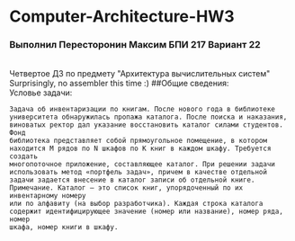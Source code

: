 # Computer-Architecture-HW3
### Выполнил Пересторонин Максим БПИ 217 Вариант 22
<br> Четвертое ДЗ по предмету "Архитектура вычислительных систем"
<br>Surprisingly, no assembler this time :)
##Общие сведения:
<br>Условье задачи:
```
Задача об инвентаризации по книгам. После нового года в библиотеке
университета обнаружилась пропажа каталога. После поиска и наказания, виноватых ректор дал указание восстановить каталог силами студентов. Фонд
библиотека представляет собой прямоугольное помещение, в котором находится M рядов по N шкафов по K книг в каждом шкафу. Требуется создать
многопоточное приложение, составляющее каталог. При решении задачи использовать метод «портфель задач», причем в качестве отдельной
задачи задается внесение в каталог записи об отдельной книге. Примечание. Каталог — это список книг, упорядоченный по их инвентарному номеру
или по алфавиту (на выбор разработчика). Каждая строка каталога содержит идентифицирующее значение (номер или название), номер ряда, номер
шкафа, номер книги в шкафу.
```
